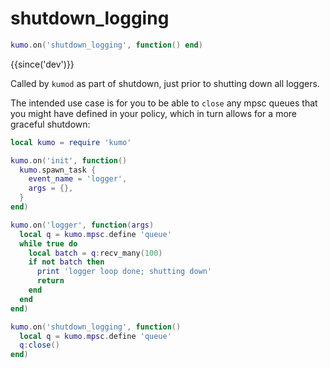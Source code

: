 # shutdown_logging

```lua
kumo.on('shutdown_logging', function() end)
```

{{since('dev')}}

Called by `kumod` as part of shutdown, just prior to shutting down all loggers.

The intended use case is for you to be able to `close` any mpsc queues that you
might have defined in your policy, which in turn allows for a more graceful
shutdown:

```lua
local kumo = require 'kumo'

kumo.on('init', function()
  kumo.spawn_task {
    event_name = 'logger',
    args = {},
  }
end)

kumo.on('logger', function(args)
  local q = kumo.mpsc.define 'queue'
  while true do
    local batch = q:recv_many(100)
    if not batch then
      print 'logger loop done; shutting down'
      return
    end
  end
end)

kumo.on('shutdown_logging', function()
  local q = kumo.mpsc.define 'queue'
  q:close()
end)
```
